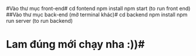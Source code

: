 #Vào thư mục front-end#
cd fontend
npm install
npm start (to run front end)
##Vào thư mục back-end (mở terminal khác)#
cd backend
npm install
npm run server (to run backend)
# Lam đúng mới chạy nha :))#
